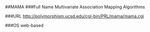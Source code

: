 ##MAMA
###Full Name
Multivariate Association Mapping Algorithms

###URL
http://polymorphism.ucsd.edu/cgi-bin/PRL/mama/mama.cgi

###OS
web-based


